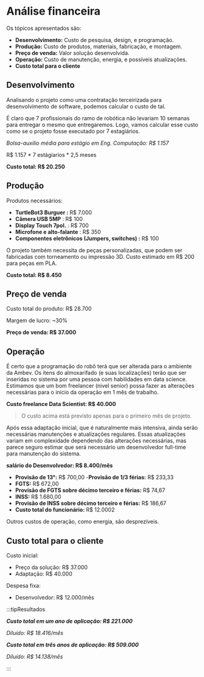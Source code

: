 # Análise financeira

Os tópicos apresentados são:

- **Desenvolvimento:** Custo de pesquisa, design, e programação.
- **Produção:** Custo de produtos, materiais, fabricação, e montagem.
- **Preço de venda:** Valor solução desenvolvida.
- **Operação:** Custo de manutenção, energia, e possíveis atualizações.
- **Custo total para o cliente**

## Desenvolvimento
Analisando o projeto como uma contratação terceirizada para desenvolvimento de software, podemos calcular o custo de tal. 

É claro que 7 profissionais do ramo de robótica não levariam 10 semanas para entregar o mesmo que entregaremos. Logo, vamos calcular esse custo como se o projeto fosse executado por 7 estagiários. 

*Bolsa-auxilio média para estágio em Eng. Computação: R$ 1.157*

R$ 1.157 * 7 estágiarios * 2,5 meses

**Custo total:  R$ 20.250**

## Produção
Produtos necessários:

- **TurtleBot3 Burguer :** R$ 7.000
- **Câmera USB 5MP** :  R$ 100
- **Display Touch 7pol.** : R$ 700
- **Microfone e alto-falante** : R$ 350
- **Componentes eletrônicos (Jumpers, switches) :** R$ 100

O projeto também necessita de peças personalizadas, que podem ser fabricadas com torneamento ou impressão 3D. Custo estimado em R$ 200 para peças em PLA.

**Custo total: R$ 8.450**

## Preço de venda
Custo total do produto: R$ 28.700

Margem de lucro: ~30%

**Preço de venda: R$ 37.000**

## Operação

É certo que a programação do robô terá que ser alterada para o ambiente da Ambev. Os itens do almoxarifado (e suas localizações) terão que ser inseridas no sistema por uma pessoa com habilidades em data science. Estimamos que um bom freelancer (nivel senior) possa fazer as alterações necessárias para o início da operação em 1 mês de trabalho.

**Custo freelance Data Scientist: R$ 40.000**

> O custo acima está previsto apenas para o primeiro mês de projeto.

Após essa adaptação inicial, que é naturalmente mais intensiva, ainda serão necessárias manutenções e atualizações regulares. Essas atualizações variam em complexidade dependendo das alterações necessárias, mas parece seguro estimar que será necessário um desenvolvedor full-time para manutenção do sistema.

**salário do Desenvolvedor: R$ 8.400/mês**

- **Provisão de 13°:** R$ 700,00
-**Provisão de 1/3 férias:** R$ 233,33
- **FGTS:** R$ 672,00
- **Provisão de FGTS sobre décimo terceiro e férias:** R$ 74,67
- **INSS:** R$ 1.680,00
- **Provisão de INSS sobre décimo terceiro e férias:** R$ 186,67
- **Custo total do funcionário:** R$ 12.0002

Outros custos de operação, como energia, são desprezíveis.

## Custo total para o cliente

Custo inicial:

- Preço da solução:  R$ 37.000
- Adaptação: R$ 40.000

Despesa fixa:

- Desenvolvedor: R$ 12.000/mês


:::tipResultados

***Custo total em um ano de aplicação: R$ 221.000***

*Diluído: R$ 18.416/mês*

***Custo total em três anos de aplicação: R$ 509.000***

*Diluído: R$ 14.138/mês*

:::